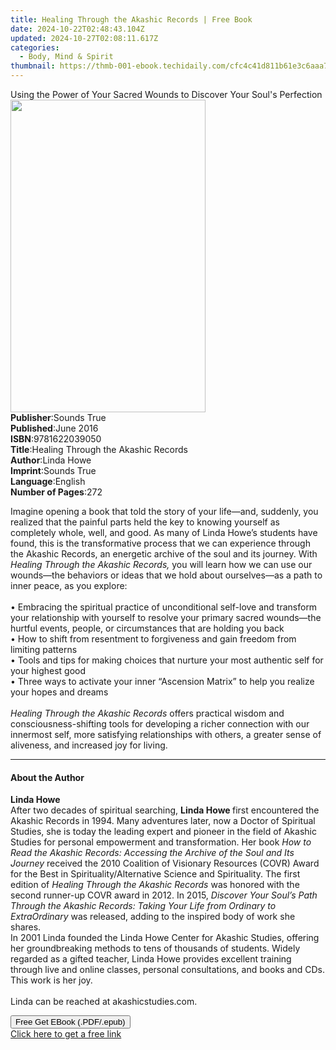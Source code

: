 ```yaml
---
title: Healing Through the Akashic Records | Free Book
date: 2024-10-22T02:48:43.104Z
updated: 2024-10-27T02:08:11.617Z
categories:
  - Body, Mind & Spirit
thumbnail: https://thmb-001-ebook.techidaily.com/cfc4c41d811b61e3c6aaa76d40d1050d9ae6cd099416a6db769605dbe72dba29.jpg
---
```

<main id="book-container">
  <div class="flex flex-col">
    <div class="book-brief flex-1 py-6 px-4 sm:p-6 md:py-10 md:px-8">
      <!-- brief-->
      <div class="book-brief-main">
        Using the Power of Your Sacred Wounds to Discover Your Soul's Perfection
      </div>
    </div>
    <div
      class="book-meta-info flex-1 grid gap-4 col-start-1 col-end-3 row-start-1 sm:mb-6 sm:grid-cols-4 lg:gap-6 lg:col-start-2 lg:row-end-6 lg:row-span-6 lg:mb-0"
    >
      <div
        class="book-meta-info-left place-content-center mt-4 p-4 text-sm leading-6 col-start-2 col-span-2 dark:text-slate-400"
      >
        <img
          class="w-full h-500 object-cover rounded-lg sm:h-255 sm:col-span-2 lg:col-span-full"
          src="https://img-001-ebook.techidaily.com/41e2553c998411ec2f1aef82810fdded40ee4fc59b40bf22c292d9a4ad23b6b9.jpg"
          alt=""
          width="312"
          height="500"
        />
      </div>
      <div
        class="book-meta-info-right mt-2 col-start-1 row-start-2 col-span-3 self-center"
      >
        <!-- meta data  -->
        <div class="flex flex-col px-4 md:px-8">
          <div class="flex-1">
            <strong>Publisher</strong>:<span class="px-2">Sounds True</span>
          </div>
          <div class="flex-1">
            <strong>Published</strong>:<span class="px-2">June 2016</span>
          </div>
          <div class="flex-1">
            <strong>ISBN</strong>:<span class="px-2">9781622039050</span>
          </div>
          <div class="flex-1">
            <strong>Title</strong>:<span class="px-2"
              >Healing Through the Akashic Records</span
            >
          </div>
          <div class="flex-1">
            <strong>Author</strong>:<span class="px-2">Linda Howe</span>
          </div>
          <div class="flex-1">
            <strong>Imprint</strong>:<span class="px-2">Sounds True</span>
          </div>
          <div class="flex-1">
            <strong>Language</strong>:<span class="px-2">English</span>
          </div>
          <div class="flex-1">
            <strong>Number of Pages</strong>:<span class="px-2">272</span>
          </div>
        </div>
      </div>
    </div>
    <div class="book-description flex-1 py-6 px-4 sm:p-6 md:py-10 md:px-8">
      <div class="book-description-main">
        <div accordion-content="" id="description">
          <p>
            Imagine opening a book that told the story of your life—and,
            suddenly, you realized that the painful parts held the key to
            knowing yourself as completely whole, well, and good. As many of
            Linda Howe’s students have found, this is the transformative process
            that we can experience through the Akashic Records, an energetic
            archive of the soul and its journey. With
            <i>Healing Through the Akashic Records,</i> you will learn how we
            can use our wounds—the behaviors or ideas that we hold about
            ourselves—as a path to inner peace, as you explore:<br /><br />•
            Embracing the spiritual practice of unconditional self-love and
            transform your relationship with yourself to resolve your primary
            sacred wounds—the hurtful events, people, or circumstances that are
            holding you back<br />• How to shift from resentment to forgiveness
            and gain freedom from limiting patterns<br />• Tools and tips for
            making choices that nurture your most authentic self for your
            highest good<br />• Three ways to activate your inner “Ascension
            Matrix” to help you realize your hopes and dreams<br /><br /><i
              >Healing Through the Akashic Records</i
            >
            offers practical wisdom and consciousness-shifting tools for
            developing a richer connection with our innermost self, more
            satisfying relationships with others, a greater sense of aliveness,
            and increased joy for living.
          </p>
        </div>
        <div class="accordion-fader"></div>
      </div>
    </div>
    <div class="book-excerpts flex-1 py-6 px-4 sm:p-6 md:py-10 md:px-8">
      <!-- excerpts-->
      <div class="book-excerpts-main">
        <hr />
        <h4 class="placeholder placeholder-heading">
          <span>About the Author</span>
        </h4>
        <p></p>
        <p>
          <b>Linda Howe</b><br />After two decades of spiritual
          searching,&nbsp;<b>Linda Howe&nbsp;</b>first&nbsp;encountered the
          Akashic Records in 1994. Many adventures later, now a Doctor of
          Spiritual Studies, she is today&nbsp;the leading expert and pioneer in
          the field of Akashic Studies for personal empowerment and
          transformation. Her&nbsp;book&nbsp;<i
            >How to Read the Akashic Records: Accessing the Archive of the Soul
            and Its Journey</i
          >&nbsp;received the 2010 Coalition of Visionary Resources (COVR) Award
          for the Best in Spirituality/Alternative Science and Spirituality. The
          first edition of&nbsp;<i>Healing Through the Akashic Records</i
          >&nbsp;was honored with the second runner-up COVR award in 2012. In
          2015,&nbsp;<i
            >Discover Your Soul’s Path Through the Akashic Records: Taking Your
            Life from Ordinary to ExtraOrdinary&nbsp;</i
          >was released, adding to the inspired body of work she shares.
          &nbsp;<br />In 2001 Linda founded the Linda Howe Center for Akashic
          Studies, offering her groundbreaking methods to tens of thousands of
          students. Widely regarded as a gifted teacher, Linda
          Howe&nbsp;provides excellent training through live and online classes,
          personal consultations, and books and CDs. This work is her
          joy.&nbsp;<br />&nbsp;<br />Linda can be reached at
          akashicstudies.com.
        </p>
        <p></p>
      </div>
    </div>
    <div
      class="book-about-author flex-1 py-6 px-4 sm:p-6 md:py-10 md:px-8"
    ></div>
    <div class="book-free-get flex-1 py-6 px-4 sm:p-6 md:py-10 md:px-8">
      <button
        id="btn-free-get"
        class="bg-blue-500 hover:bg-blue-700 text-white font-bold py-2 px-4 rounded"
      >
        Free Get EBook (.PDF/.epub)
      </button>
      <div id="countdown-display" class="px-2 text-lg mt-2"></div>
      <a
        id="free-link"
        class="hidden bg-blue-500 hover:bg-blue-700 text-white font-bold py-2 px-4 rounded"
        href="https://www.ebooks.com/en-us/book/210761471/healing-through-the-akashic-records/linda-howe/"
        target="_blank"
        >Click here to get a free link</a
      >
    </div>
    <script>
      let countdownTime = 0;
      let countdownInterval = null;
      document
        .getElementById('btn-free-get')
        .addEventListener('click', startCountdown);
      function startCountdown() {
        countdownTime = new Date().getTime() + 60000 * 3;
        countdownInterval = setInterval(updateCountdown, 1000);
        document.getElementById('btn-free-get').disabled = true;
        document
          .getElementById('btn-free-get')
          .classList.add('bg-gray-500', 'cursor-not-allowed');
      }
      function updateCountdown() {
        let currentTime = new Date().getTime();
        let timeLeft = countdownTime - currentTime;
        let secondsLeft = Math.floor(timeLeft / 1000);
        document.getElementById('countdown-display').innerHTML =
          `Remaining time: ${secondsLeft} seconds.`;
        if (secondsLeft <= 0) {
          clearInterval(countdownInterval);
          document.getElementById('btn-free-get').classList.add('hidden');
          document.getElementById('free-link').classList.remove('hidden');
          document.getElementById('countdown-display').innerHTML = '';
        }
      }
    </script>
  </div>
</main>

<ins class="adsbygoogle"
      style="display:block"
      data-ad-client="ca-pub-7571918770474297"
      data-ad-slot="8358498916"
      data-ad-format="auto"
      data-full-width-responsive="true"></ins>
    